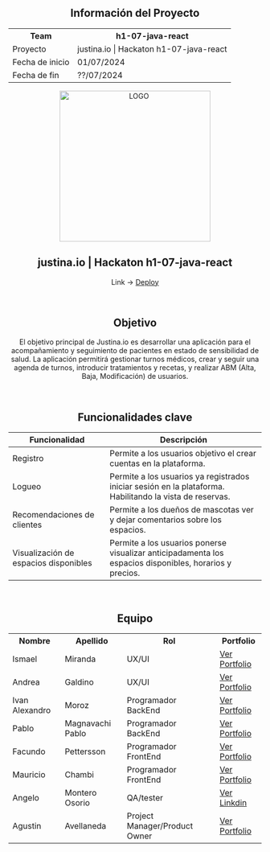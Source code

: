 <h2 align="center">
Información del Proyecto
</h2>

<table align="center">
  <tr>
    <th>Team</th>
    <th>h1-07-java-react</th>
  </tr>
  <tr>
    <td>Proyecto</td>
    <td>justina.io | Hackaton h1-07-java-react</td>
  </tr>
  <tr>
    <td>Fecha de inicio</td>
    <td>01/07/2024</td>
  </tr>
  <tr>
    <td>Fecha de fin</td>
    <td>??/07/2024</td>
  </tr>
 
</table>


<div align="center">

<img src="https://res.cloudinary.com/draig/image/upload/v1722290699/pruebas/upiunhnmho2z959bwb33.png" width="300" alt="LOGO">

  <h2>justina.io | Hackaton h1-07-java-react</h2>

<p>Link -> <a href="https://justina-io.netlify.app/">Deploy</a></p>
</div>

<br>

<h2 align="center">Objetivo</h2>

<p align="center">El objetivo principal de Justina.io es desarrollar una aplicación para el acompañamiento y seguimiento de pacientes en estado de sensibilidad de salud. La aplicación permitirá gestionar turnos médicos, crear y seguir una agenda de turnos, introducir tratamientos y recetas, y realizar ABM (Alta, Baja, Modificación) de usuarios. </p>

<br>

<div align="center">
<h2>Funcionalidades clave</h2>
</div>


| Funcionalidad | Descripción |
|---|---|
| Registro | Permite a los usuarios objetivo el crear cuentas en la plataforma. |
| Logueo  | Permite a los usuarios ya registrados iniciar sesión en la plataforma. Habilitando la vista de reservas.|
| Recomendaciones de clientes | Permite a los dueños de mascotas ver y dejar comentarios sobre los espacios. |
| Visualización de espacios disponibles | Permite a los usuarios ponerse visualizar anticipadamenta los espacios disponibles, horarios y precios. |



<br>

<h2 align="center">Equipo</h2>

<table align="center">
  <tr>
    <th>Nombre</th>
    <th>Apellido</th>
    <th>Rol</th>
    <th>Portfolio</th>
  </tr>
  <tr>
    <td>Ismael</td>
    <td>Miranda</td>
    <td>UX/UI</td>
    <td><a href="https://www.behance.net/ismaelmiranda4" target="_blank">Ver Portfolio</a></td>
  </tr>
    <tr>
    <td>Andrea</td>
    <td>Galdino</td>
    <td>UX/UI</td>
    <td><a href="https://www.behance.net/andreagastaldimx" target="_blank">Ver Portfolio</a></td>
  </tr>
   <tr>
    <td>Ivan Alexandro</td>
    <td>Moroz</td>
    <td>Programador BackEnd</td>
    <td><a href="https://alexandromoroz.github.io" target="_blank">Ver Portfolio</a></td>
  </tr>
  <tr>
    <td>Pablo</td>
    <td>Magnavachi Pablo</td>
    <td>Programador BackEnd</td>
    <td><a href="https://pablomagna.github.io/" target="_blank">Ver Portfolio</a></td>
  </tr>
  <tr>
    <td>Facundo</td>
    <td>Pettersson</td>
    <td>Programador FrontEnd</td>
  <td><a href="https://porfolio-web-psi.vercel.app/" target="_blank">Ver Portfolio</a></td>
  </tr>
  <tr>
    <td>Mauricio</td>
    <td>Chambi</td>
    <td>Programador FrontEnd</td>
    <td><a href="https://mauricio-chambi.netlify.app/" target="_blank">Ver Portfolio</a></td>
  </tr>
    <tr>
    <td>Angelo </td>
    <td>Montero Osorio</td>
    <td>QA/tester</td>
    <td><a href="https://www.linkedin.com/in/angelo-montero-ba4486239/" target="_blank">Ver Linkdin</a></td>
  </tr>
   <tr>
    <td>Agustin</td>
    <td>Avellaneda</td>
    <td>Project Manager/Product Owner</td>
    <td><a href="https://portfolio.agustin.top" target="_blank">Ver Portfolio</a></td>
  </tr>
</table>
